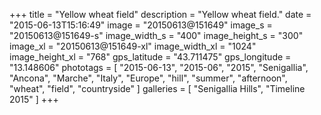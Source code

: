 +++
title = "Yellow wheat field"
description = "Yellow wheat field."
date = "2015-06-13T15:16:49"
image = "20150613@151649"
image_s = "20150613@151649-s"
image_width_s = "400"
image_height_s = "300"
image_xl = "20150613@151649-xl"
image_width_xl = "1024"
image_height_xl = "768"
gps_latitude = "43.711475"
gps_longitude = "13.148606"
phototags = [ "2015-06-13", "2015-06", "2015", "Senigallia", "Ancona", "Marche", "Italy", "Europe", "hill", "summer", "afternoon", "wheat", "field", "countryside" ]
galleries = [ "Senigallia Hills", "Timeline 2015" ]
+++
